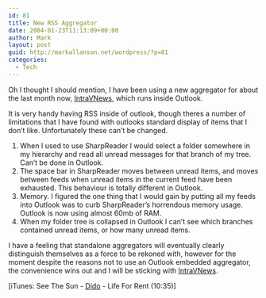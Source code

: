 ```yaml
---
id: 81
title: New RSS Aggregator
date: 2004-01-23T11:13:09+00:00
author: Mark
layout: post
guid: http://markallanson.net/wordpress/?p=81
categories:
  - Tech
---
```

Oh I thought I should mention, I have been using a new aggregator for about the last month now, [IntraVNews](http://www.intravnews.com/), which runs inside Outlook.

It is very handy having RSS inside of outlook, though theres a number of limitations that I have found with outlooks standard display of items that I don&#8217;t like. Unfortunately these can&#8217;t be changed.

  1. When I used to use SharpReader I would select a folder somewhere in my hierarchy and read all unread messages for that branch of my tree. Can&#8217;t be done in Outlook.
  2. The space bar in SharpReader moves between unread items, and moves between feeds when unread items in the current feed have been exhausted. This behaviour is totally different in Outlook.
  3. Memory. I figured the one thing that I would gain by putting all my feeds into Outlook was to curb SharpReader&#8217;s horrendous memory usage. Outlook is now using almost 60mb of RAM. 
  4. When my folder tree is collapsed in Outlook I can&#8217;t see which branches contained unread items, or how many unread items.

I have a feeling that standalone aggregators will eventually clearly distinguish themselves as a force to be rekoned with, however for the moment despite the reasons not to use an Outlook embedded aggregator, the convenience wins out and I will be sticking with [IntraVNews](http://www.intravnews.com/).

<div>
  [iTunes: See The Sun - <a href="http://www.windowsmedia.com/mg/search.asp?srch=Dido">Dido</a> - Life For Rent (10:35)]
</div>